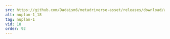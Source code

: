 ```yaml
---
src: https://github.com/Dadaism6/metadriverse-asset/releases/download/assetsv1.0.2/nuplan-1_18.mp4
alt: nuplan-1_18
tag: nuplan-1
vid: 18
order: 92
---
```

